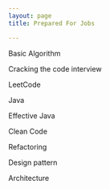 ```yaml
---
layout: page
title: Prepared For Jobs

---
```


Basic Algorithm

Cracking the code interview

LeetCode

Java

Effective Java

Clean Code

Refactoring

Design pattern

Architecture
